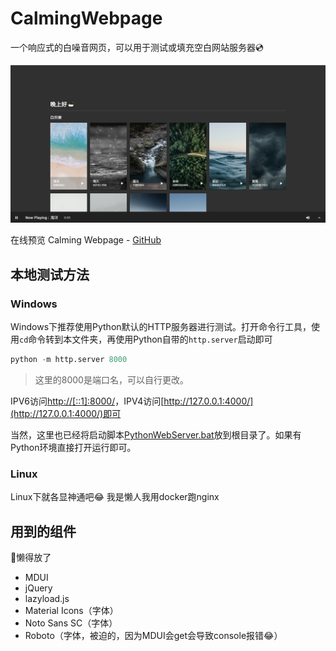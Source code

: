 # CalmingWebpage
一个响应式的白噪音网页，可以用于测试或填充空白网站服务器💿

![example](./example.webp)

在线预览 Calming Webpage - [GitHub](https://huuhghhgyg.github.io/calming-webpage/)

## 本地测试方法
### Windows
Windows下推荐使用Python默认的HTTP服务器进行测试。打开命令行工具，使用`cd`命令转到本文件夹，再使用Python自带的`http.server`启动即可
```python
python -m http.server 8000
```
> 这里的8000是端口名，可以自行更改。

IPV6访问[http://[::1]:8000/](http://[::1]:8000/)，IPV4访问[http://127.0.0.1:4000/](http://127.0.0.1:4000/)即可

当然，这里也已经将启动脚本[PythonWebServer.bat](./PythonWebServer.bat)放到根目录了。如果有Python环境直接打开运行即可。

### Linux
Linux下就各显神通吧😂
我是懒人我用docker跑nginx

## 用到的组件
🔗懒得放了
- MDUI
- jQuery
- lazyload.js
- Material Icons（字体）
- Noto Sans SC（字体）
- Roboto（字体，被迫的，因为MDUI会get会导致console报错😂）